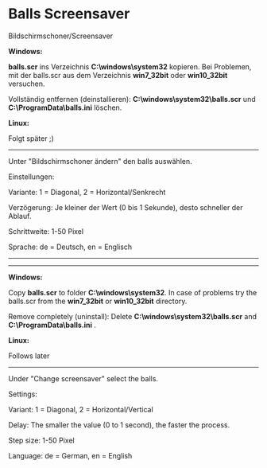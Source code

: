 # Balls Screensaver
Bildschirmschoner/Screensaver

**Windows:**

**balls.scr** ins Verzeichnis **C:\windows\system32** kopieren. Bei Problemen, mit der balls.scr aus dem Verzeichnis **win7_32bit** oder **win10_32bit** versuchen.

Vollständig entfernen (deinstallieren): **C:\windows\system32\balls.scr** und **C:\ProgramData\balls.ini** löschen.

**Linux:**

Folgt später ;)

*****

Unter "Bildschirmschoner ändern" den balls auswählen.

Einstellungen:

Variante: 1 = Diagonal, 2 = Horizontal/Senkrecht

Verzögerung: Je kleiner der Wert (0 bis 1 Sekunde), desto schneller der Ablauf.

Schrittweite: 1-50 Pixel

Sprache: de = Deutsch, en = Englisch


---------------------------------------
---------------------------------------


**Windows:**

Copy **balls.scr** to folder **C:\windows\system32**. In case of problems try the balls.scr from the **win7_32bit** or **win10_32bit** directory.

Remove completely (uninstall): Delete **C:\windows\system32\balls.scr** and **C:\ProgramData\balls.ini** .

**Linux:**

Follows later

*****

Under "Change screensaver" select the balls.

Settings:

Variant: 1 = Diagonal, 2 = Horizontal/Vertical

Delay: The smaller the value (0 to 1 second), the faster the process.

Step size: 1-50 Pixel

Language: de = German, en = English

